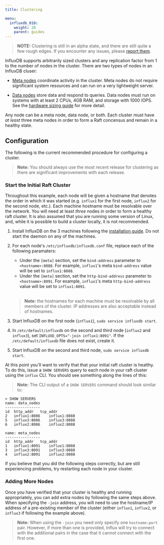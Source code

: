 ```yaml
---
title: Clustering

menu:
  influxdb_010:
    weight: 20
    parent: guides
---
```


> **NOTE:** Clustering is still in an alpha state, and there are still quite a few rough edges. If you encounter any issues, please [report them](https://github.com/influxdata/influxdb/issues/new).

InfluxDB supports arbitrarily sized clusters and any replication
factor from 1 to the number of nodes in the cluster. There are two
types of nodes in an InfluxDB cluser:

- [Meta nodes](/influxdb/v0.10/concepts/glossary/#meta-node) coordinate
activity in the cluster.  Meta nodes do not require significant system
resources and can run on a very lightweight server.

- [Data nodes](/influxdb/v0.10/concepts/glossary/#data-node) store data
and respond to queries. Data nodes must run on systems with at least
2 CPUs, 4GB RAM, and storage with 1000 IOPS.  See the
[hardware sizing guide](/influxdb/v0.10/guides/hardware_sizing/) for
more detail.

Any node can be a meta node, data node, or both. Each cluster must
have _at least_ three meta nodes in order to form a Raft concensus and
remain in a healthy state.

## Configuration

The following is the current recommended procedure for configuring a cluster.

> **Note:** You should always use the most recent release for clustering as there are significant improvements with each release.

### Start the Initial Raft Cluster

Throughout this example, each node will be given a hostname that
denotes the order in which it was started (e.g. `influx1` for the
first node, `influx2` for the second node, etc.). Each machine
hostname must be resolvable over the network. You will need at least
_three_ nodes in order to form a healthy raft cluster. It is also
assumed that you are running some version of Linux, and, while it is
possible to build a cluster locally, it is not recommended.

1. Install InfluxDB on the 3 machines following the [installation guide](/influxdb/v0.10/introduction/installation/).
Do not start the daemon on any of the machines.
2. For each node's `/etc/influxdb/influxdb.conf` file, replace each of the following paramaters:
   - Under the `[meta]` section, set the `bind-address` parameter to `<hostname>:8088`. For example, `influx1`'s meta `bind-address` value will be set to `influx1:8088`.
   - Under the `[meta]` section, set the `http-bind-address` parameter to `<hostname>:8091`. For example, `influx1`'s meta `http-bind-address` value will be set to `influx1:8091`.

	<br>
	
	> **Note:** the hostnames for each machine must be resolvable by all members of the cluster. IP addresses are also acceptable instead of hostnames.

3. Start InfluxDB on the first node (`influx1`), `sudo service influxdb start`.
4. In `/etc/default/influxdb` on the second and third node (`influx2` and `influx3`), set `INFLUXD_OPTS="-join influx1:8091"`. If the `/etc/default/influxdb` file does not exist, create it.
5. Start InfluxDB on the second and third node, `sudo service influxdb start`.

At this point you'll want to verify that that your initial raft cluster is healthy.
To do this, issue a `SHOW SERVERS` query to each node in your raft cluster using the `influx` CLI.
You should see something along the lines of this:

> **Note:** The CLI output of a `SHOW SERVERS` command should look similar to:

```
> SHOW SERVERS
name: data_nodes
----------------
id	http_addr	tcp_addr
2	influx1:8086	influx1:8088
5	influx3:8086	influx3:8088
6	influx2:8086	influx2:8088

name: meta_nodes
----------------
id	http_addr	tcp_addr
1	influx1:8091	influx1:8088
3	influx3:8091	influx3:8088
4	influx2:8091	influx2:8088
```

If you believe that you did the following steps correctly, but are still experiencing problems, try restarting each node in your cluster.

### Adding More Nodes

Once you have verified that your cluster is healthy and running appropriately, you can add extra nodes by following the same steps above. When specifying the `-join` address, you will need to use the hostname/IP address of a pre-existing member of the cluster (either `influx1`, `influx2`, or `influx3` if following the example above).

> **Note:** When using the `-join` you need only specify one `hostname:port` pair.
However, if more than one is provided, Influx will try to connect with the additional pairs in the case that it cannot connect with the first one.
